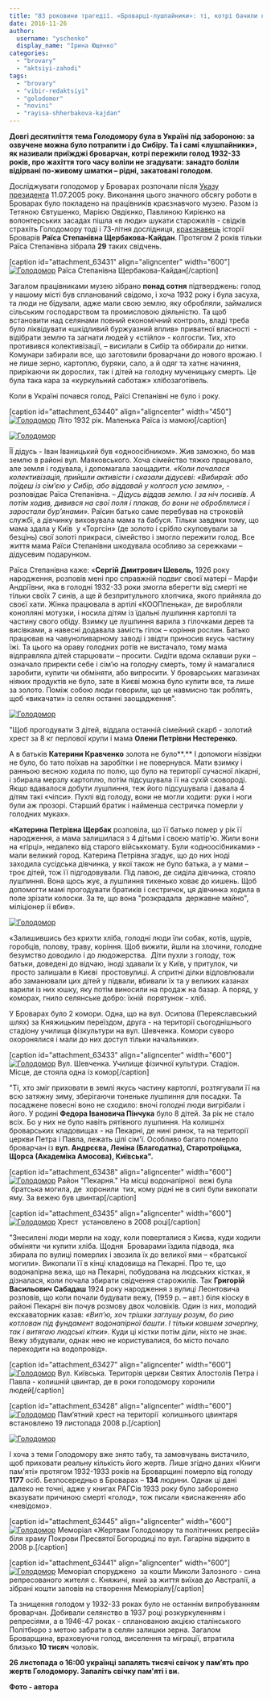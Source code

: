 ```yaml
---
title: "83 роковини трагедії. «Броварці-лушпайники»: ті, котрі бачили голод в лице"
date: 2016-11-26
author: 
  username: "yschenko"
  display_name: "Ірина Ющенко"
categories: 
  - "brovary"
  - "aktsiyi-zahodi"
tags: 
  - "brovary"
  - "vibir-redaktsiyi"
  - "golodomor"
  - "novini"
  - "rayisa-shherbakova-kajdan"
---
```


**Довгі десятиліття тема Голодомору була в Україні під забороною: за озвучене можна було потрапити і до Сибіру. Та і самі «лушпайники», як називали приїжджі броварчан, котрі пережили голод 1932-33 років, про жахіття того часу воліли не згадувати: занадто боліли відірвані по-живому шматки – рідні, закатовані голодом.**

Досліджувати голодомор у Броварах розпочали після [Указу президента](http://zakon4.rada.gov.ua/laws/show/1087/2005) 11.07.2005 року. Виконання цього значного обсягу роботи в Броварах було покладено на працівників краєзнавчого музею. Разом із Тетяною Євтушенко, Марією Овдієнко, Павлиною Кирієнко на волонтерських засадах пішла «в люди» шукати старожилів - свідків страхіть Голодомору тоді і 73-літня дослідниця, [краєзнавець](https://mpz.brovary.org/pidtoplennya-brovariv-ozera-shho-roblyat-pogodu-u-misti/) історії Броварів **Раїса Степанівна Щербакова-Кайдан**. Протягом 2 років тільки Раїса Степанівна зібрала **29** таких свідчень.

\[caption id="attachment\_63431" align="aligncenter" width="600"\][![Голодомор](https://mpz.brovary.org/wp-content/uploads/2016/11/5-6.jpg)](https://mpz.brovary.org/wp-content/uploads/2016/11/5-6.jpg) Раїса Степанівна Щербакова-Кайдан\[/caption\]

Загалом працівниками музею зібрано **понад сотня** підтверджень: голод у нашому місті був спланований свідомо, і хоча 1932 року і була засуха, та люди не бідували, адже мали свою землю, яку обробляли, займалися сільським господарством та промисловою діяльністю. Та щоб встановити над селянами повний економічний контроль, владі треба було ліквідувати «шкідливий буржуазний вплив» приватної власності  - відібрати землю та загнати людей у «стійло» - колгоспи. Тих, хто противився колективізації, – висилали в Сибір та оббирали до нитки. Комунари забирали все, що заготовили броварчани до нового врожаю. І не лише зерно, картоплю, буряки, сало, а й одяг та хатнє начиння, прирікаючи як дорослих, так і дітей на голодну мученицьку смерть. Це була така кара за «куркульний саботаж» хлібозаготівель.

Коли в Україні почався голод, Раїсі Степанівні не було і року.

\[caption id="attachment\_63440" align="aligncenter" width="450"\][![Голодомор](https://mpz.brovary.org/wp-content/uploads/2016/11/14-2.jpg)](https://mpz.brovary.org/wp-content/uploads/2016/11/14-2.jpg) Літо 1932 рік. Маленька Раїса із мамою\[/caption\]

[![Голодомор](https://mpz.brovary.org/wp-content/uploads/2016/11/17-2.jpg)](https://mpz.brovary.org/wp-content/uploads/2016/11/17-2.jpg)

ЇЇ дідусь - Іван Іваницький був «одноосібником». Жив заможно, бо мав землю в районі вул. Маяковського. Хоча сімейство тяжко працювало, але земля і годувала, і допомагала заощадити. _«Коли почалася колективізація, прийшли активісти і сказали дідусеві: «Вибирай: або поїдеш із сім’єю у Сибір, або віддавай у колгосп усю землю»,_ \- розповідає Раїса Степанівна. – _Дідусь віддав землю. І за ніч посивів. А потім ходив, дивився на свої поля і плакав, бо вони не оброблялися і заростали бур’янами»._ Раїсин батько саме перебував на строковій службі, а дівчинку виховувала мама та бабуся. Тільки завдяки тому, що мама здала у Київ  у «Торгсін» (де золото і срібло скуповували за безцінь) свої золоті прикраси, сімейство і змогло пережити голод. Все життя мама Раїси Степанівни шкодувала особливо за сережками – дідусевим подарунком.

Раїса Степанівна каже: «**Сергій Дмитрович Шевель,** 1926 року народження, розповів мені про справжній подвиг своєї матері – Марфи Андріївни, яка в голодні 1932-33 роки змогла вберегти від смерті не тільки своїх 7 синів, а ще й безпритульного хлопчика, якого прийняла до своєї хати. Жінка працювала в артілі «КООПпенька», де виробляли конопляні мотузки, і носила дітям із їдальні лушпиння картоплі та частину свого обіду. Взимку це лушпиння варила з гілочками дерев та висівками, а навесні додавала замість гілок – коріння рослин. Батько працював на чавуноливарному заводі і звідти приносив якусь частину їжі. Та цього на ораву голодних ротів не вистачало, тому мама відправляла дітей старцювати – просити. Сидіти вдома склавши руки – означало приректи себе і сім’ю на голодну смерть, тому й намагалися заробити, купити чи обміняти, або випросити. У броварських магазинах ніяких продуктів не було, зате в Києві можна було купити все, та лише за золото. Поміж собою люди говорили, що це навмисно так роблять, щоб «викачати» із селян останні заощадження".

[![Голодомор](https://mpz.brovary.org/wp-content/uploads/2016/11/13-2.jpg)](https://mpz.brovary.org/wp-content/uploads/2016/11/13-2.jpg)

"Щоб прогодувати 3 дітей, віддала останній сімейний скарб - золотий хрест за 8 кг перлової крупи і мама **Олени Петрівни Нестеренко.**

А в батьків **Катерини Кравченко** золота не було**.** І допомоги нізвідки не було, бо тато поїхав на заробітки і не повернувся. Мати взимку і ранньою весною ходила по полю, що було на території сучасної лікарні, і збирала мерзлу картоплю, потім підсушувала її на сухій сковороді. Якщо вдавалося добути лушпиння, теж його підсушувала і давала 4 дітям такі «чіпси». Пухлі від голоду, вони не могли ходити: руки і ноги були аж прозорі. Старший братик і найменша сестричка померли у голодних муках».

**«Катерина Петрівна Щербак** розповіла, що її батько помер у рік її народження, а мама залишилася з 4 дітьми і своєю матір’ю. Жили вони на «гірці», недалеко від старого військкомату. Були «одноосібниками» -  мали великий город. Катерина Петрівна згадує, що до них іноді заходила сусідська дівчинка, у якої також не було батька, а у мами – троє дітей, тож її підгодовували. Під лавою, де сиділа дівчинка, стояло лушпиння. Вона щось жує, а лушпиння тихенько ховає до кишень. Щоб допомогти мамі прогодувати братиків і сестричок, ця дівчинка ходила в поле зрізати колоски. За те, що вона "розкрадала  державне майно", міліціонер ії вбив».

[![Голодомор](https://mpz.brovary.org/wp-content/uploads/2016/11/10-2.jpg)](https://mpz.brovary.org/wp-content/uploads/2016/11/10-2.jpg)

«Залишившись без крихти хліба, голодні люди їли собак, котів, щурів, горобців, полову, траву, коріння. Щоб вижити, йшли на злочини, голодне безумство доводило і до людожерства.  Діти пухли з голоду, тож батьки, доведені до відчаю, іноді здавали їх у Київ, у притулок, чи  просто залишали в Києві  простовулиці. А спритні ділки відловлювали або заманювали цих дітей у підвали, вбивали їх та у великих казанах варили із них юшку, яку потім виносили на продаж на базар. А поряд, у коморах, гнило селянське добро: їхній  порятунок - хліб.

У Броварах було 2 комори. Одна, що на вул. Осипова (Переяславський шлях) за Княжицьким переїздом, друга - на території сьогоднішнього стадіону училища фізкультури на вул. Шевченка. Комори суворо охоронялися і мали до них доступ тільки начальники».

\[caption id="attachment\_63433" align="aligncenter" width="600"\][![Голодомор](https://mpz.brovary.org/wp-content/uploads/2016/11/7-4.jpg)](https://mpz.brovary.org/wp-content/uploads/2016/11/7-4.jpg) Вул. Шевченка. Училище фізичної культури. Стадіон. Місце, де стояла одна із комор\[/caption\]

"Ті, хто зміг приховати в землі якусь частину картоплі, розтягували її на всю затяжну зиму, зберігаючи тоненьке лушпиння для посадки. Та посаджене повесні воно не сходило: вночі голодні люди вигрібали і його. У родині **Федора Івановича Пінчука** було 8 дітей. За рік не стало всіх. Бо у них не було навіть рятівного лушпиння. На колишніх броварських кладовищах - на Пекарні, де нині ринок, та на території церкви Петра і Павла, лежать цілі сім'ї. Особливо багато померло броварчан із **вул. Андрєєва, Леніна (Благодатна), Старотроїцька, Щорса (Академіка Амосова), Київська".**

\[caption id="attachment\_63438" align="aligncenter" width="600"\][![Голодомор](https://mpz.brovary.org/wp-content/uploads/2016/11/12-2.jpg)](https://mpz.brovary.org/wp-content/uploads/2016/11/12-2.jpg) Район "Пекарня." На місці водонапірної  вежі була  братська могила, де  хоронили  тих, кому рідні не в силі були викопати яму. За вежею був цвинтар\[/caption\]

\[caption id="attachment\_63435" align="aligncenter" width="600"\][![Голодомор](https://mpz.brovary.org/wp-content/uploads/2016/11/9-2.jpg)](https://mpz.brovary.org/wp-content/uploads/2016/11/9-2.jpg) Хрест  установлено в 2008 році\[/caption\]

"Знесилені люди мерли на ходу, коли поверталися з Києва, куди ходили обміняти чи купити хліба. Щодня  Броварами їздила підвода, яка збирала по вулиці померлих і звозила їх до великої ями – «братської могили». Викопали її в кінці кладовища на Пекарні. Про те, що водонапірна вежа, що на Пекарні, побудована на людських кістках, я дізналася, коли почала збирати свідчення старожилів. Так **Григорій Васильович Сабадаш** 1924 року народження з вулиці Леонтовича розповів, що коли почали будувати вежу, (1959 р. – авт.) біля кіоску в районі Пекарні він почув розмову двох чоловіків. Один із них, молодий екскаваторник казав: _«Вип’ю, хоч трішки заглушу розум, бо рию котлован під фундамент водонапірної башти_. _І тільки ковшем зачерпну, так і витягаю людські кітки»._ Куди ці кістки потім діли, ніхто не знає. Вежу збудували, однак нею не користувалися, бо місто почало переходити на водопровід».

\[caption id="attachment\_63427" align="aligncenter" width="600"\][![Голодомор](https://mpz.brovary.org/wp-content/uploads/2016/11/1-8.jpg)](https://mpz.brovary.org/wp-content/uploads/2016/11/1-8.jpg) Вул. Київська. Територія церкви Святих Апостолів Петра і Павла - колишній цвинтар, де в роки голодомору хоронили людей\[/caption\]

\[caption id="attachment\_63428" align="aligncenter" width="600"\][![Голодомор](https://mpz.brovary.org/wp-content/uploads/2016/11/2-8.jpg)](https://mpz.brovary.org/wp-content/uploads/2016/11/2-8.jpg) Пам’ятний хрест на території  колишнього цвинтаря встановлено 19 листопада 2008 р.\[/caption\]

[![Голодомор](https://mpz.brovary.org/wp-content/uploads/2016/11/3-6.jpg)](https://mpz.brovary.org/wp-content/uploads/2016/11/3-6.jpg)

І хоча з теми Голодомору вже знято табу, та замовчувань вистачило, щоб приховати реальну кількість його жертв. Лише згідно даних «Книги пам'яті» протягом 1932-1933 років на Броварщині померло від голоду **1177** осіб. Безпосередньо в Броварах – **134** людини. Однак ці дані далеко не точні, адже у книгах РАГСів 1933 року було заборонено вказувати причиною смерті «голод», тож писали «виснаження» або «невідомо».

\[caption id="attachment\_63445" align="aligncenter" width="600"\][![Голодомор](https://mpz.brovary.org/wp-content/uploads/2016/11/19-2.jpg)](https://mpz.brovary.org/wp-content/uploads/2016/11/19-2.jpg) Меморіал «Жертвам Голодомору та політичних репресій» біля храму Покрови Пресвятої Богородиці по вул. Гагаріна відкрито в 2008 р.\[/caption\]

\[caption id="attachment\_63441" align="aligncenter" width="600"\][![Голодомор](https://mpz.brovary.org/wp-content/uploads/2016/11/15-1.jpg)](https://mpz.brovary.org/wp-content/uploads/2016/11/15-1.jpg) Меморіал споруджено  за кошти Миколи Залозного - сина репресованого жителя с. Княжичі, який за життя виїхав до Австралії, а зібрані кошти заповів на створення Меморіалу\[/caption\]

Та знищення голодом у 1932-33 роках було не останнім випробуванням броварчан. Добивали селянство в 1937 році розкуркуленням і репресіями, а в 1946-47 роках - спланованою акцією сталінського Політбюро з метою забрати в селян залишки зерна. Загалом Броварщина, враховуючи голод, виселення та міграції, втратила близько **10 тисяч** чоловік.

**26 листопада о 16:00 українці запалять тисячі свічок у пам’ять про жертв Голодомору. Запаліть свічку пам'яті і ви.**

**Фото - автора**
